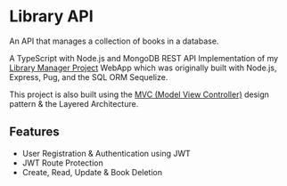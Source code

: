 # Library API 
An API that manages a collection of books in a database. 

A TypeScript with Node.js and MongoDB REST API Implementation of my [Library Manager Project](https://github.com/epaitoo/sql-library-manager) WebApp which was originally built with Node.js, Express, Pug, and the SQL ORM Sequelize.

This project is also built using the [MVC (Model View Controller)](https://en.wikipedia.org/wiki/Model%E2%80%93view%E2%80%93controller) design pattern & the Layered Architecture.

## Features
- User Registration & Authentication using JWT
- JWT Route Protection
- Create, Read, Update & Book Deletion
